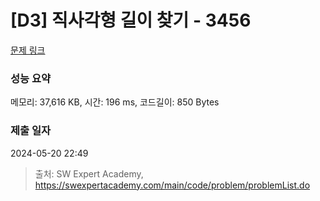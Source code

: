 # [D3] 직사각형 길이 찾기 - 3456 

[문제 링크](https://swexpertacademy.com/main/code/problem/problemDetail.do?contestProbId=AWFPmsqqALwDFAV0) 

### 성능 요약

메모리: 37,616 KB, 시간: 196 ms, 코드길이: 850 Bytes

### 제출 일자

2024-05-20 22:49



> 출처: SW Expert Academy, https://swexpertacademy.com/main/code/problem/problemList.do